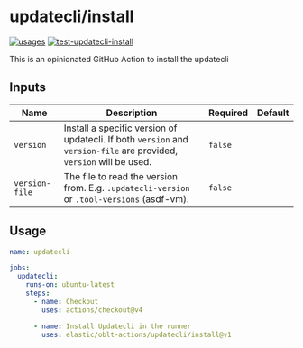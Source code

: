 # <!--name-->updatecli/install<!--/name-->

[![usages](https://img.shields.io/badge/usages-white?logo=githubactions&logoColor=blue)](https://github.com/search?q=elastic%2Foblt-actions%2Fupdatecli%2Finstall+%28path%3A.github%2Fworkflows+OR+path%3A**%2Faction.yml+OR+path%3A**%2Faction.yaml%29&type=code)
[![test-updatecli-install](https://github.com/elastic/oblt-actions/actions/workflows/test-updatecli-install.yml/badge.svg?branch=main)](https://github.com/elastic/oblt-actions/actions/workflows/test-updatecli-install.yml)

<!--description-->
This is an opinionated GitHub Action to install the updatecli
<!--/description-->


## Inputs

<!--inputs-->
| Name           | Description                                                                                                         | Required | Default |
|----------------|---------------------------------------------------------------------------------------------------------------------|----------|---------|
| `version`      | Install a specific version of updatecli. If both `version` and `version-file` are provided, `version` will be used. | `false`  | ` `     |
| `version-file` | The file to read the version from. E.g. `.updatecli-version` or `.tool-versions` (asdf-vm).                         | `false`  | ` `     |
<!--/inputs-->

## Usage

<!--usage action="elastic/oblt-actions/**" version="env:VERSION"-->
```yaml
name: updatecli

jobs:
  updatecli:
    runs-on: ubuntu-latest
    steps:
      - name: Checkout
        uses: actions/checkout@v4

      - name: Install Updatecli in the runner
        uses: elastic/oblt-actions/updatecli/install@v1
```
<!--/usage-->
